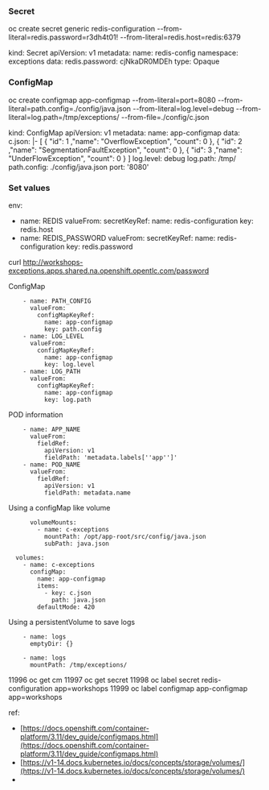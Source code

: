 
### Secret
oc create secret generic redis-configuration --from-literal=redis.password=r3dh4t01! --from-literal=redis.host=redis:6379

kind: Secret
apiVersion: v1
metadata:
  name: redis-config
  namespace: exceptions
data:
  redis.password: cjNkaDR0MDEh
type: Opaque

### ConfigMap

oc create configmap app-configmap --from-literal=port=8080 --from-literal=path.config=./config/java.json --from-literal=log.level=debug --from-literal=log.path=/tmp/exceptions/ --from-file=./config/c.json 

kind: ConfigMap
apiVersion: v1
metadata:
  name: app-configmap
data:
  c.json: |-
    [
        { "id": 1 ,"name": "OverflowException", "count": 0 },
        { "id": 2 ,"name": "SegmentationFaultException", "count": 0 },
        { "id": 3 ,"name": "UnderFlowException", "count": 0 }
    ]
  log.level: debug
  log.path: /tmp/
  path.config: ./config/java.json
  port: '8080'

### Set values 

env:
- name: REDIS
    valueFrom:
    secretKeyRef:
        name: redis-configuration
        key: redis.host
- name: REDIS_PASSWORD
    valueFrom:
    secretKeyRef:
        name: redis-configuration
        key: redis.password


curl http://workshops-exceptions.apps.shared.na.openshift.opentlc.com/password


ConfigMap

        - name: PATH_CONFIG
          valueFrom:
            configMapKeyRef:
              name: app-configmap
              key: path.config
        - name: LOG_LEVEL
          valueFrom:
            configMapKeyRef:
              name: app-configmap
              key: log.level
        - name: LOG_PATH
          valueFrom:
            configMapKeyRef:
              name: app-configmap
              key: log.path

POD information 

        - name: APP_NAME
          valueFrom:
            fieldRef:
              apiVersion: v1
              fieldPath: 'metadata.labels[''app'']'
        - name: POD_NAME
          valueFrom:
            fieldRef:
              apiVersion: v1
              fieldPath: metadata.name

Using a configMap like volume 

          volumeMounts:
            - name: c-exceptions
              mountPath: /opt/app-root/src/config/java.json
              subPath: java.json

      volumes:
        - name: c-exceptions
          configMap:
            name: app-configmap
            items:
              - key: c.json
                path: java.json
            defaultMode: 420



Using a persistentVolume to save logs 


        - name: logs
          emptyDir: {}

        - name: logs
          mountPath: /tmp/exceptions/

11996  oc get cm
11997  oc get secret
11998  oc label secret redis-configuration app=workshops
11999  oc label configmap app-configmap  app=workshops






















ref:
- [https://docs.openshift.com/container-platform/3.11/dev_guide/configmaps.html](https://docs.openshift.com/container-platform/3.11/dev_guide/configmaps.html)
- [https://v1-14.docs.kubernetes.io/docs/concepts/storage/volumes/](https://v1-14.docs.kubernetes.io/docs/concepts/storage/volumes/)
- 